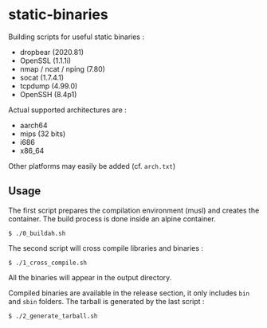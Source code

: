 # static-binaries

Building scripts for useful static binaries :
 * dropbear (2020.81)
 * OpenSSL (1.1.1i)
 * nmap / ncat / nping (7.80)
 * socat (1.7.4.1)
 * tcpdump (4.99.0)
 * OpenSSH (8.4p1)

Actual supported architectures are : 
 * aarch64
 * mips (32 bits)
 * i686
 * x86_64

Other platforms may easily be added (cf. `arch.txt`)

## Usage 

The first script prepares the compilation environment (musl) and creates the
container. The build process is done inside an alpine container.

```shell
$ ./0_buildah.sh
```

The second script will cross compile libraries and binaries :

```shell
$ ./1_cross_compile.sh
```
All the binaries will appear in the output directory.

Compiled binaries are available in the release section, it only includes `bin`
and `sbin` folders. The tarball is generated by the last script :

```shell
$ ./2_generate_tarball.sh
```



